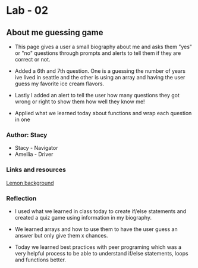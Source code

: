 # Lab - 02

## About me guessing game

+ This page gives a user a small biography about me and asks them "yes" or "no" questions through prompts and alerts to tell them if they are correct or not.

+ Added a 6th and 7th question. One is a guessing the number of years ive lived in seattle and the other is using an array and having the user guess my favorite ice cream flavors.

+ Lastly I added an alert to tell the user how many questions they got wrong or right to show them how well they know me!

+ Applied what we learned today about functions and wrap each question in one

### Author: Stacy

+ Stacy - Navigator 
+ Ameilia - Driver

### Links and resources

[Lemon background](https://image.freepik.com/free-photo/whole-lemons-near-slices-citruses_23-2147931361.jpg)

### Reflection

+ I used what we learned in class today to create if/else statements and created a quiz game using information in my biography.

+ We learned arrays and how to use them to have the user guess an answer but only give them x chances.

+ Today we learned best practices with peer programing which was a very helpful process to be able to understand if/else statements, loops and functions better.